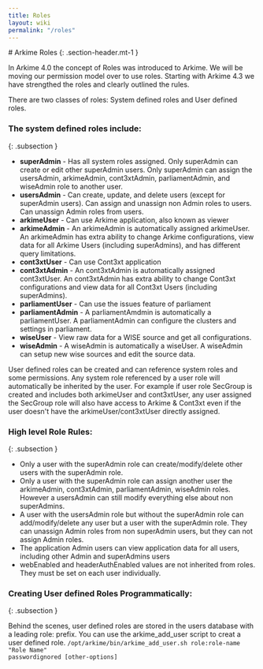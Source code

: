 ```yaml
---
title: Roles
layout: wiki
permalink: "/roles"
---
```



<div class="full-height-and-width-container with-footer pt-3 pr-5 pl-5 pb-3" markdown="1">
# Arkime Roles
{: .section-header.mt-1 }

In Arkime 4.0 the concept of Roles was introduced to Arkime.
We will be moving our permission model over to use roles.
Starting with Arkime 4.3 we have strengthed the roles and clearly outlined the rules.

There are two classes of roles: System defined roles and User defined roles.

### The system defined roles include:
{: .subsection }

* <strong>superAdmin</strong> - Has all system roles assigned. Only superAdmin can create or edit other superAdmin users. Only superAdmin can assign the usersAdmin, arkimeAdmin, cont3xtAdmin, parliamentAdmin, and wiseAdmin role to another user.
* <strong>usersAdmin</strong> - Can create, update, and delete users (except for superAdmin users). Can assign and unassign non Admin roles to users. Can unassign Admin roles from users.
* <strong>arkimeUser</strong> - Can use Arkime application, also known as viewer
* <strong>arkimeAdmin</strong> - An arkimeAdmin is automatically assigned arkimeUser. An arkimeAdmin has extra ability to change Arkime configurations, view data for all Arkime Users (including superAdmins), and has different query limitations.
* <strong>cont3xtUser</strong> - Can use Cont3xt application
* <strong>cont3xtAdmin</strong> - An cont3xtAdmin is automatically assigned cont3xtUser. An cont3xtAdmin has extra ability to change Cont3xt configurations and view data for all Cont3xt Users (including superAdmins).
* <strong>parliamentUser</strong> - Can use the issues feature of parliament
* <strong>parliamentAdmin</strong> - A parliamentAmdmin is automatically a parliamentUser. A parliamentAdmin can configure the clusters and settings in parliament.
* <strong>wiseUser</strong> - View raw data for a WISE source and get all configurations.
* <strong>wiseAdmin</strong> - A wiseAdmin is automatically a wiseUser. A wiseAdmin can setup new wise sources and edit the source data.


User defined roles can be created and can reference system roles and some permissions.
Any system role referenced by a user role will automatically be inherited by the user.
For example if user role SecGroup is created and includes both arkimeUser and cont3xtUser,
any user assigned the SecGroup role will also have access to Arkime & Cont3xt even if the user
doesn't have the arkimeUser/cont3xtUser directly assigned.


### High level Role Rules:
{: .subsection }
* Only a user with the superAdmin role can create/modify/delete other users with the superAdmin role.
* Only a user with the superAdmin role can assign another user the arkimeAdmin, cont3xtAdmin, parliamentAdmin, wiseAdmin roles. However a usersAdmin can still modify everything else about non superAdmins.
* A user with the usersAdmin role but without the superAdmin role can add/modify/delete any user but a user with the superAdmin role. They can unassign Admin roles from non superAdmin users, but they can not assign Admin roles.
* The application Admin users can view application data for all users, including other Admin and superAdmins users
* webEnabled and headerAuthEnabled values are not inherited from roles. They must be set on each user individually.

### Creating User defined Roles Programmatically:
{: .subsection }

Behind the scenes, user defined roles are stored in the users database with a leading role: prefix.
You can use the arkime_add_user script to creat a user defined role.
<code>/opt/arkime/bin/arkime_add_user.sh role:role-name "Role Name" passwordignored [other-options]</code>



</div>
